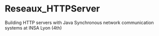 # Reseaux_HTTPServer
Building HTTP servers with Java Synchronous network communication systems at INSA Lyon (4th) 
